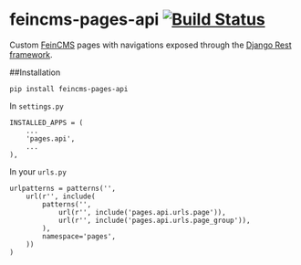 # feincms-pages-api [![Build Status](https://travis-ci.org/incuna/feincms-pages-api.png?branch=master)](https://travis-ci.org/incuna/feincms-pages-api)
Custom [FeinCMS](https://github.com/feincms/feincms) pages with navigations exposed through the [Django Rest framework](https://github.com/tomchristie/django-rest-framework/tree/master).

##Installation

    pip install feincms-pages-api


In `settings.py`

    INSTALLED_APPS = (
        ...
        'pages.api',
        ...
    ),


In your `urls.py`

    urlpatterns = patterns('',
        url(r'', include(
            patterns('',
                url(r'', include('pages.api.urls.page')),
                url(r'', include('pages.api.urls.page_group')),
            ),
            namespace='pages',
        ))
    )
